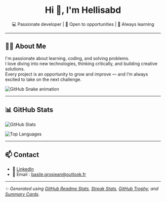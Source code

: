 <h1 align="center">Hi 👋, I'm Hellisabd</h1>
<p align="center">💻 Passionate developer | 🚀 Open to opportunities | 🧠 Always learning</p>

---

## 👨‍💻 About Me

I'm passionate about learning, coding, and solving problems.  
I love diving into new technologies, thinking critically, and building creative solutions.  
Every project is an opportunity to grow and improve — and I’m always excited to take on the next challenge.

![GitHub Snake animation](https://hellisabd.github.io/GameOfLife/only-svg/github-contribution-grid-snake-dark.svg)

---


## 📊 GitHub Stats

![GitHub Stats](https://github-readme-stats.vercel.app/api?username=Hellisabd&show_icons=true&include_all_commits=true&count_private=true&theme=matrix)

![Top Languages](https://github-readme-stats.vercel.app/api/top-langs/?username=Hellisabd&layout=compact&theme=matrix)

---

## 📫 Contact

- 💼 [LinkedIn](https://www.linkedin.com/in/basile-grosjean-60b69a280/)
- 📧 Email : basile.grosjean@outlook.fr

---

*✨ Generated using [GitHub Readme Stats](https://github.com/anuraghazra/github-readme-stats), [Streak Stats](https://github.com/DenverCoder1/github-readme-streak-stats), [GitHub Trophy](https://github.com/ryo-ma/github-profile-trophy), and [Summary Cards](https://github.com/vn7n24fzkq/github-profile-summary-cards).*
